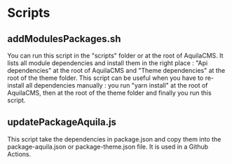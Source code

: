 # Scripts
## addModulesPackages.sh
You can run this script in the "scripts" folder or at the root of AquilaCMS.
It lists all module dependencies and install them in the right place : "Api dependencies" at the root of AquilaCMS and "Theme dependencies" at the root of the theme folder.
This script can be useful when you have to re-install all dependencies manually : you run "yarn install" at the root of AquilaCMS, then at the root of the theme folder and finally you run this script.

## updatePackageAquila.js
This script take the dependencies in package.json and copy them into the package-aquila.json or package-theme.json file.
It is used in a Github Actions.